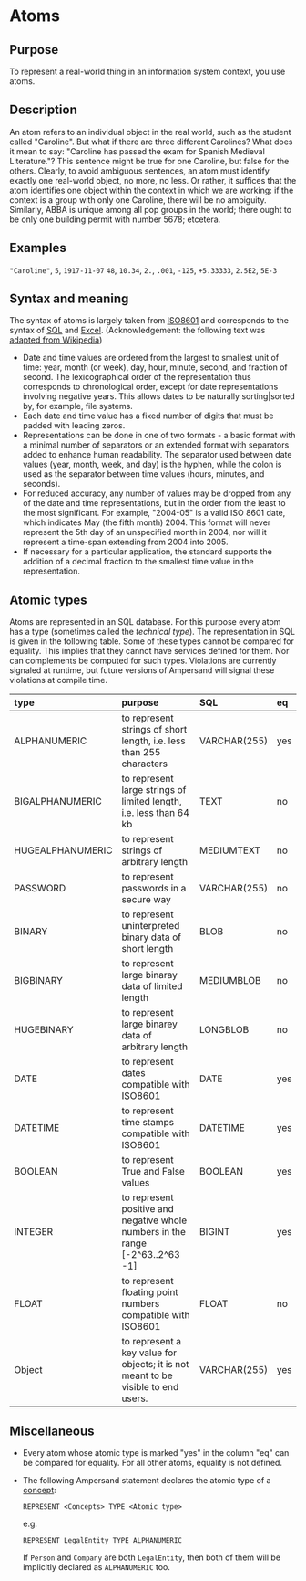 # Atoms

## Purpose

To represent a real-world thing in an information system context, you use atoms.

## Description

An atom refers to an individual object in the real world, such as the student called "Caroline". But what if there are three different Carolines? What does it mean to say: "Caroline has passed the exam for Spanish Medieval Literature."? This sentence might be true for one Caroline, but false for the others. Clearly, to avoid ambiguous sentences, an atom must identify exactly one real-world object, no more, no less. Or rather, it suffices that the atom identifies one object within the context in which we are working: if the context is a group with only one Caroline, there will be no ambiguity. Similarly, ABBA is unique among all pop groups in the world; there ought to be only one building permit with number 5678; etcetera.

## Examples

`"Caroline"`, `5`, `1917-11-07` `48`, `10.34`, `2.`, `.001`, `-125`, `+5.33333`, `2.5E2`, `5E-3`

## Syntax and meaning

The syntax of atoms is largely taken from [ISO8601](https://www.iso.org/iso-8601-date-and-time-format.html) and corresponds to the syntax of [SQL](https://www.w3schools.com/sql/func_sqlserver_convert.asp) and [Excel](https://support.office.com/en-us/article/format-numbers-as-dates-or-times-418bd3fe-0577-47c8-8caa-b4d30c528309). \(Acknowledgement: the following text was [adapted from Wikipedia](https://en.wikipedia.org/wiki/ISO_8601)\)

* Date and time values are ordered from the largest to smallest unit of time: year, month \(or week\), day, hour, minute, second, and fraction of second. The lexicographical order of the representation thus corresponds to chronological order, except for date representations involving negative years. This allows dates to be naturally sorting\|sorted by, for example, file systems.
* Each date and time value has a fixed number of digits that must be padded with leading zeros.
* Representations can be done in one of two formats - a basic format with a minimal number of separators or an extended format with separators added to enhance human readability. The separator used between date values \(year, month, week, and day\) is the hyphen, while the colon is used as the separator between time values \(hours, minutes, and seconds\).
* For reduced accuracy, any number of values may be dropped from any of the date and time representations, but in the order from the least to the most significant. For example, "2004-05" is a valid ISO 8601 date, which indicates May \(the fifth month\) 2004. This format will never represent the 5th day of an unspecified month in 2004, nor will it represent a time-span extending from 2004 into 2005.
* If necessary for a particular application, the standard supports the addition of a decimal fraction to the smallest time value in the representation.

## Atomic types

Atoms are represented in an SQL database. For this purpose every atom has a type \(sometimes called the _technical type_\). The representation in SQL is given in the following table. Some of these types cannot be compared for equality. This implies that they cannot have services defined for them. Nor can complements be computed for such types. Violations are currently signaled at runtime, but future versions of Ampersand will signal these violations at compile time.

| type | purpose | SQL | eq |
| :--- | :--- | :--- | :--- |
| ALPHANUMERIC | to represent strings of short length, i.e. less than 255 characters | VARCHAR\(255\) | yes |
| BIGALPHANUMERIC | to represent large strings of limited length, i.e. less than 64 kb | TEXT | no |
| HUGEALPHANUMERIC | to represent strings of arbitrary length | MEDIUMTEXT | no |
| PASSWORD | to represent passwords in a secure way | VARCHAR\(255\) | no |
| BINARY | to represent uninterpreted binary data of short length | BLOB | no |
| BIGBINARY | to represent large binaray data of limited length | MEDIUMBLOB | no |
| HUGEBINARY | to represent large binarey data of arbitrary length | LONGBLOB | no |
| DATE | to represent dates compatible with ISO8601 | DATE | yes |
| DATETIME | to represent time stamps compatible with ISO8601 | DATETIME | yes |
| BOOLEAN | to represent True and False values | BOOLEAN | yes |
| INTEGER | to represent positive and negative whole numbers in the range \[-2^63..2^63 -1\] | BIGINT | yes |
| FLOAT | to represent floating point numbers compatible with ISO8601 | FLOAT | no |
| Object | to represent a key value for objects; it is not meant to be visible to end users. | VARCHAR\(255\) | yes |

## Miscellaneous

* Every atom whose atomic type is marked "yes" in the column "eq" can be compared for equality. For all other atoms, equality is not defined.
* The following Ampersand statement declares the atomic type of a [concept](the-concept-statement.md):

  ```text
  REPRESENT <Concepts> TYPE <Atomic type>
  ```

  e.g.

  ```text
  REPRESENT LegalEntity TYPE ALPHANUMERIC
  ```

  If `Person` and `Company` are both `LegalEntity`, then both of them will be implicitly declared as `ALPHANUMERIC` too.

